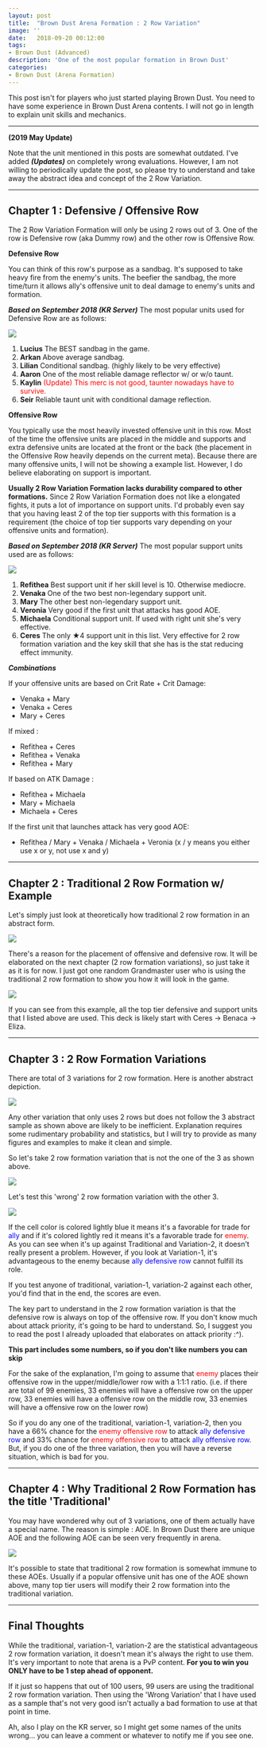```yaml
---
layout: post
title:  "Brown Dust Arena Formation : 2 Row Variation"
image: ''
date:   2018-09-20 00:12:00
tags:
- Brown Dust (Advanced)
description: 'One of the most popular formation in Brown Dust'
categories:
- Brown Dust (Arena Formation)
---
```


This post isn't for players who just started playing Brown Dust. You need to have some experience in Brown Dust Arena contents. I will not go in length to explain unit skills and mechanics.

---

**(2019 May Update)**

Note that the unit mentioned in this posts are somewhat outdated. I've added ***(Updates)*** on completely wrong evaluations. However, I am not willing to periodically update the post, so please try to understand and take away the abstract idea and concept of the 2 Row Variation.

---

## Chapter 1 : Defensive / Offensive Row

The 2 Row Variation Formation will only be using 2 rows out of 3. One of the row is Defensive row (aka Dummy row) and the other row is Offensive Row.

**Defensive Row**

You can think of this row's purpose as a sandbag. It's supposed to take heavy fire from the enemy's units. The beefier the sandbag, the more time/turn it allows ally's offensive unit to deal damage to enemy's units and formation.

***Based on September 2018 (KR Server)***
The most popular units used for Defensive Row are as follows:

<img src="../uploads/browndust-2-row-formation-defensive-unit-example.jpg">

1. **Lucius** The BEST sandbag in the game.
2. **Arkan** Above average sandbag.
3. **Lilian** Conditional sandbag. (highly likely to be very effective)
4. **Aaron** One of the most reliable damage reflector w/ or w/o taunt.
5. **Kaylin** <span style="color:red">(Update) This merc is not good, taunter nowadays have to survive.</span>
6. **Seir** Reliable taunt unit with conditional damage reflection.


**Offensive Row**

You typically use the most heavily invested offensive unit in this row. Most of the time the offensive units are placed in the middle and supports and extra defensive units are located at the front or the back (the placement in the Offensive Row heavily depends on the current meta). Because there are many offensive units, I will not be showing a example list. However, I do believe elaborating on support is important.

**Usually 2 Row Variation Formation lacks durability compared to other formations.** Since 2 Row Variation Formation does not like a elongated fights, it puts a lot of importance on support units. I'd probably even say that you having least 2 of the top tier supports with this formation is a requirement (the choice of top tier supports vary depending on your offensive units and formation).

***Based on September 2018 (KR Server)***
The most popular support units used are as follows:

<img src="../uploads/browndust-2-row-formation-support-unit-example.jpg">

1. **Refithea** Best support unit if her skill level is 10. Otherwise mediocre.
2. **Venaka** One of the two best non-legendary support unit.
3. **Mary** The other best non-legendary support unit.
4. **Veronia** Very good if the first unit that attacks has good AOE.
5. **Michaela** Conditional support unit. If used with right unit she's very effective.
6. **Ceres** The only ★4 support unit in this list. Very effective for 2 row formation variation and the key skill that she has is the stat reducing effect immunity.

***Combinations***

If your offensive units are based on Crit Rate + Crit Damage:
* Venaka + Mary
* Venaka + Ceres
* Mary + Ceres

If mixed :
* Refithea + Ceres
* Refithea + Venaka
* Refithea + Mary

If based on ATK Damage :
* Refithea + Michaela
* Mary + Michaela
* Michaela + Ceres

If the first unit that launches attack has very good AOE:
* Refithea / Mary + Venaka / Michaela + Veronia (x / y means you either use x or y, not use x and y)

---

## Chapter 2 : Traditional 2 Row Formation w/ Example

Let's simply just look at theoretically how traditional 2 row formation in an abstract form.

<img src="../uploads/browndust-2-row-formation-abstract-traditional-sample.jpg">

There's a reason for the placement of offensive and defensive row. It will be elaborated on the next chapter (2 row formation variations), so just take it as it is for now. I just got one random Grandmaster user who is using the traditional 2 row formation to show you how it will look in the game.

<img src="../uploads/browndust-2-row-formation-sample-1.jpg">

If you can see from this example, all the top tier defensive and support units that I listed above are used. This deck is likely start with Ceres → Benaca → Eliza.

---

## Chapter 3 : 2 Row Formation Variations

There are total of 3 variations for 2 row formation. Here is another abstract depiction.

<img src="../uploads/browndust-2-row-formation-abstract-variation-sample.jpg">

Any other variation that only uses 2 rows but does not follow the 3 abstract sample as shown above are likely to be inefficient. Explanation requires some rudimentary probability and statistics, but I will try to provide as many figures and examples to make it clean and simple.

So let's take 2 row formation variation that is not the one of the 3 as shown above.

<img src="../uploads/browndust-2-row-formation-abstract-wrong-sample.jpg">

Let's test this 'wrong' 2 row formation variation with the other 3.

<img src="../uploads/browndust-2-row-formation-comparison-1.jpg">

If the cell color is colored lightly blue it means it's a favorable for trade for <span style="color:blue">ally</span> and if it's colored lightly red it means it's a favorable trade for <span style="color:red">enemy</span>. As you can see when it's up against Traditional and Variation-2, it doesn't really present a problem. However, if you look at Variation-1, it's advantageous to the enemy because <span style="color:blue">ally defensive row</span> cannot fulfill its role.

If you test anyone of traditional, variation-1, variation-2 against each other, you'd find that in the end, the scores are even.

The key part to understand in the 2 row formation variation is that the defensive row is always on top of the offensive row. If you don't know much about attack priority, it's going to be hard to understand. So, I suggest you to read the post I already uploaded that elaborates on attack priority :^).

**This part includes some numbers, so if you don't like numbers you can skip**

For the sake of the explanation, I'm going to assume that <span style="color:red">enemy</span> places their offensive row in the upper/middle/lower row with a 1:1:1 ratio. (i.e. if there are total of 99 enemies, 33 enemies will have a offensive row on the upper row, 33 enemies will have a offensive row on the middle row, 33 enemies will have a offensive row on the lower row)

So if you do any one of the traditional, variation-1, variation-2, then you have a 66% chance for the <span style="color:red">enemy offensive row</span> to attack <span style="color:blue">ally defensive row</span> and 33% chance for
<span style="color:red">enemy offensive row</span> to attack <span style="color:blue">ally offensive row</span>. But, if you do one of the three variation, then you will have a reverse situation, which is bad for you.

---

## Chapter 4 : Why Traditional 2 Row Formation has the title 'Traditional'

You may have wondered why out of 3 variations, one of them actually have a special name. The reason is simple : AOE. In Brown Dust there are unique AOE and the following AOE can be seen very frequently in arena.

<img src="../uploads/browndust-2-row-formation-aoe.jpg">

It's possible to state that traditional 2 row formation is somewhat immune to these AOEs. Usually if a popular offensive unit has one of the AOE shown above, many top tier users will modify their 2 row formation into the traditional variation.

---

## Final Thoughts

While the traditional, variation-1, variation-2 are the statistical advantageous 2 row formation variation, it doesn't mean it's always the right to use them. It's very important to note that arena is a PvP content. **For you to win you ONLY have to be 1 step ahead of opponent.**

If it just so happens that out of 100 users, 99 users are using the traditional 2 row formation variation. Then using the 'Wrong Variation' that I have used as a sample that's not very good isn't actually a bad formation to use at that point in time.

Ah, also I play on the KR server, so I might get some names of the units wrong... you can leave a comment or whatever to notify me if you see one.
